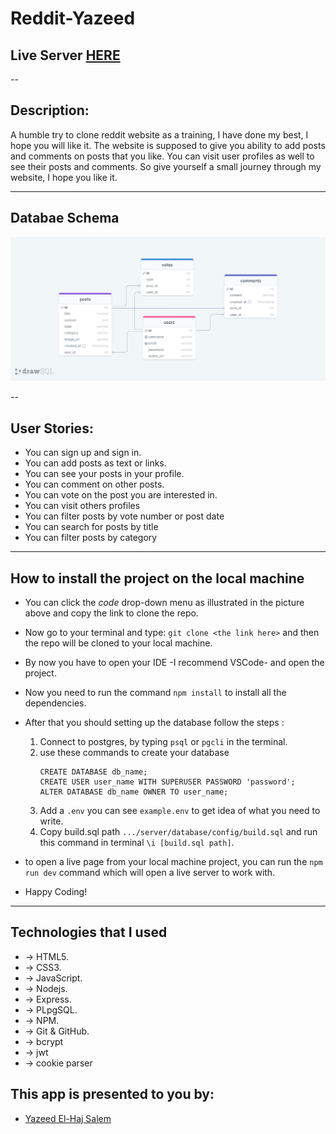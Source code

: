 # Reddit-Yazeed
## Live Server [HERE](https://reddit-yazeed.herokuapp.com/)
--
## Description:

A humble try to clone reddit website as a training, I have done my best, I hope you will like it.
The website is supposed to give you ability to add posts and comments on posts that you like.
You can visit user profiles as well to see their posts and comments.
So give yourself a small journey through my website, I hope you like it.

---
## Databae Schema 

![Databae Schema](public\images\database-schema.png)

--
## User Stories:

- You can sign up and sign in.
- You can add posts as text or links.
- You can see your posts in your profile.
- You can comment on other posts.
- You can vote on the post you are interested in.
- You can visit others profiles
- You can filter posts by vote number or post date
- You can search for posts by title
- You can filter posts by category

---
##  How to install the project on the local machine

- You can click the _code_ drop-down menu as illustrated in the picture above and copy the link to clone the repo.
- Now go to your terminal and type: `git clone <the link here>` and then the repo will be cloned to your local machine.
- By now you have to open your IDE -I recommend VSCode- and open the project.
- Now you need to run the command `npm install` to install all the dependencies.
- After that you should setting up the database follow the steps :

    1.  Connect to postgres, by typing `psql` or `pgcli` in the terminal.
    2.  use these commands to create your database
        ```
        CREATE DATABASE db_name;
        CREATE USER user_name WITH SUPERUSER PASSWORD 'password';
        ALTER DATABASE db_name OWNER TO user_name;
        ```
    3.  Add a `.env` you can see ```example.env``` to get idea of what you need to write.
    4. Copy build.sql path ```.../server/database/config/build.sql``` and run this command in terminal ```\i [build.sql path]```.
- to open a live page from your local machine project, you can run the `npm run dev` command which will open a live server to work with.
- Happy Coding!

---
##  Technologies that I used

- -> HTML5.
- -> CSS3.
- -> JavaScript.
- -> Nodejs.
- -> Express.
- -> PLpgSQL.
- -> NPM.
- -> Git & GitHub.
- -> bcrypt
- -> jwt
- -> cookie parser

## This app is presented to you by:

- [Yazeed El-Haj Salem](https://github.com/ysalem-dev-89)
